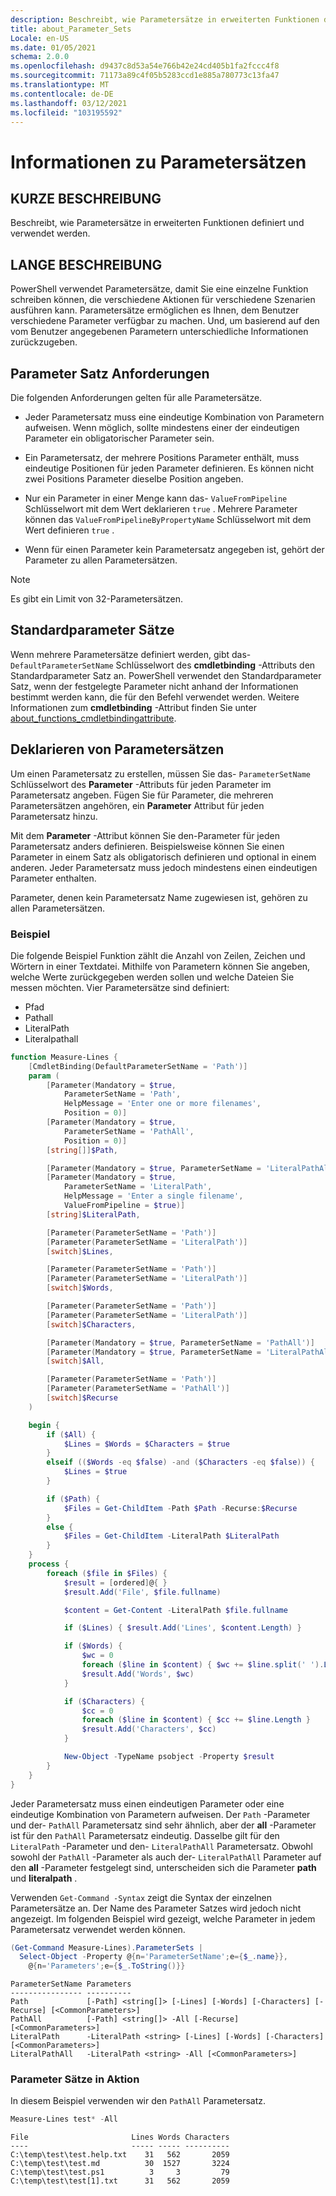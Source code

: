 ```yaml
---
description: Beschreibt, wie Parametersätze in erweiterten Funktionen definiert und verwendet werden.
title: about_Parameter_Sets
Locale: en-US
ms.date: 01/05/2021
schema: 2.0.0
ms.openlocfilehash: d9437c8d53a54e766b42e24cd405b1fa2fccc4f8
ms.sourcegitcommit: 71173a89c4f05b5283ccd1e885a780773c13fa47
ms.translationtype: MT
ms.contentlocale: de-DE
ms.lasthandoff: 03/12/2021
ms.locfileid: "103195592"
---
```

# <a name="about-parameter-sets"></a>Informationen zu Parametersätzen

## <a name="short-description"></a>KURZE BESCHREIBUNG
Beschreibt, wie Parametersätze in erweiterten Funktionen definiert und verwendet werden.

## <a name="long-description"></a>LANGE BESCHREIBUNG

PowerShell verwendet Parametersätze, damit Sie eine einzelne Funktion schreiben können, die verschiedene Aktionen für verschiedene Szenarien ausführen kann. Parametersätze ermöglichen es Ihnen, dem Benutzer verschiedene Parameter verfügbar zu machen. Und, um basierend auf den vom Benutzer angegebenen Parametern unterschiedliche Informationen zurückzugeben.

## <a name="parameter-set-requirements"></a>Parameter Satz Anforderungen

Die folgenden Anforderungen gelten für alle Parametersätze.

- Jeder Parametersatz muss eine eindeutige Kombination von Parametern aufweisen. Wenn möglich, sollte mindestens einer der eindeutigen Parameter ein obligatorischer Parameter sein.

- Ein Parametersatz, der mehrere Positions Parameter enthält, muss eindeutige Positionen für jeden Parameter definieren. Es können nicht zwei Positions Parameter dieselbe Position angeben.

- Nur ein Parameter in einer Menge kann das- `ValueFromPipeline` Schlüsselwort mit dem Wert deklarieren `true` . Mehrere Parameter können das `ValueFromPipelineByPropertyName` Schlüsselwort mit dem Wert definieren `true` .

- Wenn für einen Parameter kein Parametersatz angegeben ist, gehört der Parameter zu allen Parametersätzen.

> [!NOTE]
> Es gibt ein Limit von 32-Parametersätzen.

## <a name="default-parameter-sets"></a>Standardparameter Sätze

Wenn mehrere Parametersätze definiert werden, gibt das- `DefaultParameterSetName` Schlüsselwort des **cmdletbinding** -Attributs den Standardparameter Satz an.
PowerShell verwendet den Standardparameter Satz, wenn der festgelegte Parameter nicht anhand der Informationen bestimmt werden kann, die für den Befehl verwendet werden. Weitere Informationen zum **cmdletbinding** -Attribut finden Sie unter [about_functions_cmdletbindingattribute](about_functions_cmdletbindingattribute.md).

## <a name="declaring-parameter-sets"></a>Deklarieren von Parametersätzen

Um einen Parametersatz zu erstellen, müssen Sie das- `ParameterSetName` Schlüsselwort des **Parameter** -Attributs für jeden Parameter im Parametersatz angeben. Fügen Sie für Parameter, die mehreren Parametersätzen angehören, ein **Parameter** Attribut für jeden Parametersatz hinzu.

Mit dem **Parameter** -Attribut können Sie den-Parameter für jeden Parametersatz anders definieren. Beispielsweise können Sie einen Parameter in einem Satz als obligatorisch definieren und optional in einem anderen. Jeder Parametersatz muss jedoch mindestens einen eindeutigen Parameter enthalten.

Parameter, denen kein Parametersatz Name zugewiesen ist, gehören zu allen Parametersätzen.

### <a name="example"></a>Beispiel

Die folgende Beispiel Funktion zählt die Anzahl von Zeilen, Zeichen und Wörtern in einer Textdatei. Mithilfe von Parametern können Sie angeben, welche Werte zurückgegeben werden sollen und welche Dateien Sie messen möchten. Vier Parametersätze sind definiert:

- Pfad
- Pathall
- LiteralPath
- Literalpathall

```powershell
function Measure-Lines {
    [CmdletBinding(DefaultParameterSetName = 'Path')]
    param (
        [Parameter(Mandatory = $true,
            ParameterSetName = 'Path',
            HelpMessage = 'Enter one or more filenames',
            Position = 0)]
        [Parameter(Mandatory = $true,
            ParameterSetName = 'PathAll',
            Position = 0)]
        [string[]]$Path,

        [Parameter(Mandatory = $true, ParameterSetName = 'LiteralPathAll')]
        [Parameter(Mandatory = $true,
            ParameterSetName = 'LiteralPath',
            HelpMessage = 'Enter a single filename',
            ValueFromPipeline = $true)]
        [string]$LiteralPath,

        [Parameter(ParameterSetName = 'Path')]
        [Parameter(ParameterSetName = 'LiteralPath')]
        [switch]$Lines,

        [Parameter(ParameterSetName = 'Path')]
        [Parameter(ParameterSetName = 'LiteralPath')]
        [switch]$Words,

        [Parameter(ParameterSetName = 'Path')]
        [Parameter(ParameterSetName = 'LiteralPath')]
        [switch]$Characters,

        [Parameter(Mandatory = $true, ParameterSetName = 'PathAll')]
        [Parameter(Mandatory = $true, ParameterSetName = 'LiteralPathAll')]
        [switch]$All,

        [Parameter(ParameterSetName = 'Path')]
        [Parameter(ParameterSetName = 'PathAll')]
        [switch]$Recurse
    )

    begin {
        if ($All) {
            $Lines = $Words = $Characters = $true
        }
        elseif (($Words -eq $false) -and ($Characters -eq $false)) {
            $Lines = $true
        }

        if ($Path) {
            $Files = Get-ChildItem -Path $Path -Recurse:$Recurse
        }
        else {
            $Files = Get-ChildItem -LiteralPath $LiteralPath
        }
    }
    process {
        foreach ($file in $Files) {
            $result = [ordered]@{ }
            $result.Add('File', $file.fullname)

            $content = Get-Content -LiteralPath $file.fullname

            if ($Lines) { $result.Add('Lines', $content.Length) }

            if ($Words) {
                $wc = 0
                foreach ($line in $content) { $wc += $line.split(' ').Length }
                $result.Add('Words', $wc)
            }

            if ($Characters) {
                $cc = 0
                foreach ($line in $content) { $cc += $line.Length }
                $result.Add('Characters', $cc)
            }

            New-Object -TypeName psobject -Property $result
        }
    }
}
```

Jeder Parametersatz muss einen eindeutigen Parameter oder eine eindeutige Kombination von Parametern aufweisen. Der `Path` -Parameter und der- `PathAll` Parametersatz sind sehr ähnlich, aber der **all** -Parameter ist für den `PathAll` Parametersatz eindeutig. Dasselbe gilt für den `LiteralPath` -Parameter und den- `LiteralPathAll` Parametersatz. Obwohl sowohl der `PathAll` -Parameter als auch der- `LiteralPathAll` Parameter auf den **all** -Parameter festgelegt sind, unterscheiden sich die Parameter **path** und **literalpath** .

Verwenden `Get-Command -Syntax` zeigt die Syntax der einzelnen Parametersätze an. Der Name des Parameter Satzes wird jedoch nicht angezeigt. Im folgenden Beispiel wird gezeigt, welche Parameter in jedem Parametersatz verwendet werden können.

```powershell
(Get-Command Measure-Lines).ParameterSets |
  Select-Object -Property @{n='ParameterSetName';e={$_.name}},
    @{n='Parameters';e={$_.ToString()}}
```

```Output
ParameterSetName Parameters
---------------- ----------
Path             [-Path] <string[]> [-Lines] [-Words] [-Characters] [-Recurse] [<CommonParameters>]
PathAll          [-Path] <string[]> -All [-Recurse] [<CommonParameters>]
LiteralPath      -LiteralPath <string> [-Lines] [-Words] [-Characters] [<CommonParameters>]
LiteralPathAll   -LiteralPath <string> -All [<CommonParameters>]
```

### <a name="parameter-sets-in-action"></a>Parameter Sätze in Aktion

In diesem Beispiel verwenden wir den `PathAll` Parametersatz.

```powershell
Measure-Lines test* -All
```

```Output
File                       Lines Words Characters
----                       ----- ----- ----------
C:\temp\test\test.help.txt    31   562       2059
C:\temp\test\test.md          30  1527       3224
C:\temp\test\test.ps1          3     3         79
C:\temp\test\test[1].txt      31   562       2059
```


